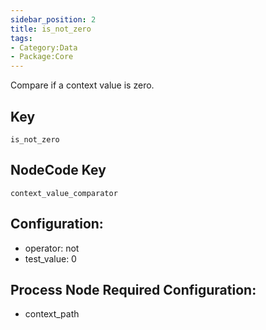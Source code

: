```yaml
---
sidebar_position: 2
title: is_not_zero
tags:
- Category:Data
- Package:Core
---
```


Compare if a context value is zero.

## Key
`is_not_zero`

## NodeCode Key
`context_value_comparator`

## Configuration:
* operator: not
* test_value: 0

## Process Node Required Configuration:
* context_path
